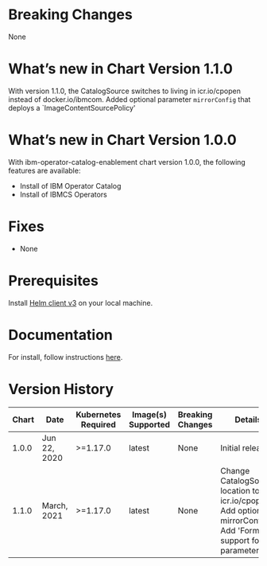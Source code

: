 # Breaking Changes

None

# What’s new in Chart Version 1.1.0

With version 1.1.0, the CatalogSource switches to living in icr.io/cpopen instead of docker.io/ibmcom. Added optional parameter `mirrorConfig` that deploys a `ImageContentSourcePolicy'

# What’s new in Chart Version 1.0.0

With ibm-operator-catalog-enablement chart version 1.0.0, the following  
features are available:

- Install of IBM Operator Catalog
- Install of IBMCS Operators

# Fixes

- None

# Prerequisites

Install [Helm client v3](https://cloud.ibm.com/docs/containers?topic=containers-helm#install_v3) on your local machine.

# Documentation

For install, follow instructions [here](https://ibm.biz/operator-catalog-readme).

# Version History

| Chart | Date | Kubernetes Required | Image(s) Supported | Breaking Changes | Details |
| ----- | ---- | ------------ | ------------------ | ---------------- | ------- |
| 1.0.0 | Jun 22, 2020| >=1.17.0 | latest | None | Initial release |
| 1.1.0 | March, 2021| >=1.17.0 | latest | None | Change CatalogSource location to icr.io/cpopen, Add optional mirrorConfig, Add 'Form' support for parameters |
